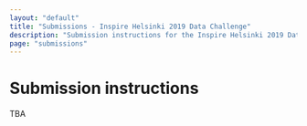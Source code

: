 ```yaml
---
layout: "default"
title: "Submissions - Inspire Helsinki 2019 Data Challenge"
description: "Submission instructions for the Inspire Helsinki 2019 Data Challenge competition"
page: "submissions"
---
```

# Submission instructions
TBA
